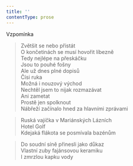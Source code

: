 ```yaml
---
title: ''
contentType: prose
---
```


Vzpomínka

> Zvětšit se nebo přistát  
> O končetinách se musí hovořit líbezně  
> Tedy nejlépe na přeskáčku  
> Jsou to pouhé fošny  
> Ale už dnes plné dopisů  
> Čísi ruka  
> Možná i nouzový východ  
> Nechtěl jsem to nijak rozmazávat  
> Ani zametat  
> Prostě jen spolknout  
> Nábřeží začínalo hned za hlavními zprávami

> Ruská vajíčka v Mariánských Lázních  
> Hotel Golf  
> Kdejaká flákota se posmívala bazénům

> Do soudní síně přinesli jako důkaz  
> Vlastní zuby fajánsovou keramiku  
> I zmrzlou kapku vody
